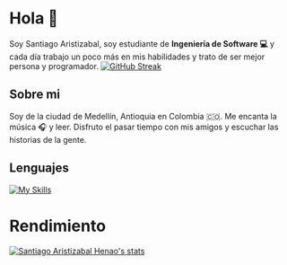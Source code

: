# Hola 👋 
Soy Santiago Aristizabal, soy estudiante de **Ingeniería de Software 💻**  y cada día trabajo un poco más en mis habilidades y trato de ser mejor persona y programador.
[![GitHub Streak](https://streak-stats.demolab.com?user=Santiago1809&theme=highcontrast&border_radius=7&hide_border=true&exclude_days=Sun%2CSa&card_width=467)](#)

## Sobre mi
Soy de la ciudad de Medellín, Antioquia en Colombia :colombia:. Me encanta la música :headphones: y leer. Disfruto el pasar tiempo con mis amigos y escuchar las historias de la gente.
## Lenguajes
[![My Skills](https://skillicons.dev/icons?i=js,html,css,go,python,ts,cs,php,mysql,mongo,nodejs,linux&)](https://github.com/Santiago1809/Santiago1809)
# Rendimiento
[![Santiago Aristizabal Henao's stats](https://github-readme-stats.vercel.app/api?username=Santiago1809)](https://github.com/Santiago1809/Santiago1809)
